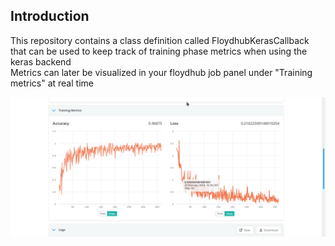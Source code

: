 ## Introduction
This repository contains a class definition called FloydhubKerasCallback that can be used to keep track of training phase metrics when using the keras backend  <br/>
Metrics can later be visualized in your floydhub job panel under "Training metrics" at real time <br/>


![screenshot](images/screenshot1.png)
